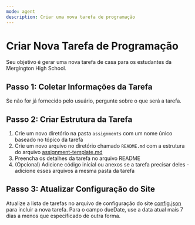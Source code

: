 ```yaml
---
mode: agent
description: Criar uma nova tarefa de programação
---
```


# Criar Nova Tarefa de Programação

Seu objetivo é gerar uma nova tarefa de casa para os estudantes da Mergington High School.

## Passo 1: Coletar Informações da Tarefa

Se não for já fornecido pelo usuário, pergunte sobre o que será a tarefa.

## Passo 2: Criar Estrutura da Tarefa

1. Crie um novo diretório na pasta `assignments` com um nome único baseado no tópico da tarefa
1. Crie um novo arquivo no diretório chamado `README.md` com a estrutura do arquivo [assignment-template.md](../../templates/assignment-template.md)
1. Preencha os detalhes da tarefa no arquivo README
1. (Opcional) Adicione código inicial ou anexos se a tarefa precisar deles - adicione esses arquivos à mesma pasta da tarefa

## Passo 3: Atualizar Configuração do Site

Atualize a lista de tarefas no arquivo de configuração do site [config.json](../../config.json) para incluir a nova tarefa. Para o campo dueDate, use a data atual mais 7 dias a menos que especificado de outra forma.